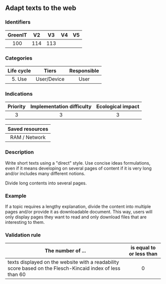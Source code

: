 ## Adapt texts to the web

### Identifiers

| GreenIT | V2  | V3  | V4  | V5  |
| :-----: | :-: | :-: | :-: | :-: |
|   100   | 114 | 113 |     |     |

### Categories

| Life cycle |    Tiers    | Responsible |
| :--------: | :---------: | :---------: |
|   5. Use   | User/Device |    User     |

### Indications

| Priority | Implementation difficulty | Ecological impact |
| :------: | :-----------------------: | :---------------: |
|    3     |             3             |         3         |

| Saved resources |
| :-------------: |
|  RAM / Network  |

### Description

Write short texts using a "direct" style. Use concise ideas formulations, even if it means developing on several pages of content if it is very long and/or includes many different notions.

Divide long contents into several pages.

### Example

If a topic requires a lengthy explanation, divide the content into multiple pages and/or provide it as downloadable document. This way, users will only display pages they want to read and only download files that are interesting to them.

### Validation rule

| The number of ...                                                                                         | is equal to or less than |
| --------------------------------------------------------------------------------------------------------- | :----------------------: |
| texts displayed on the website with a readability score based on the Flesch-Kincaid index of less than 60 |            0             |
